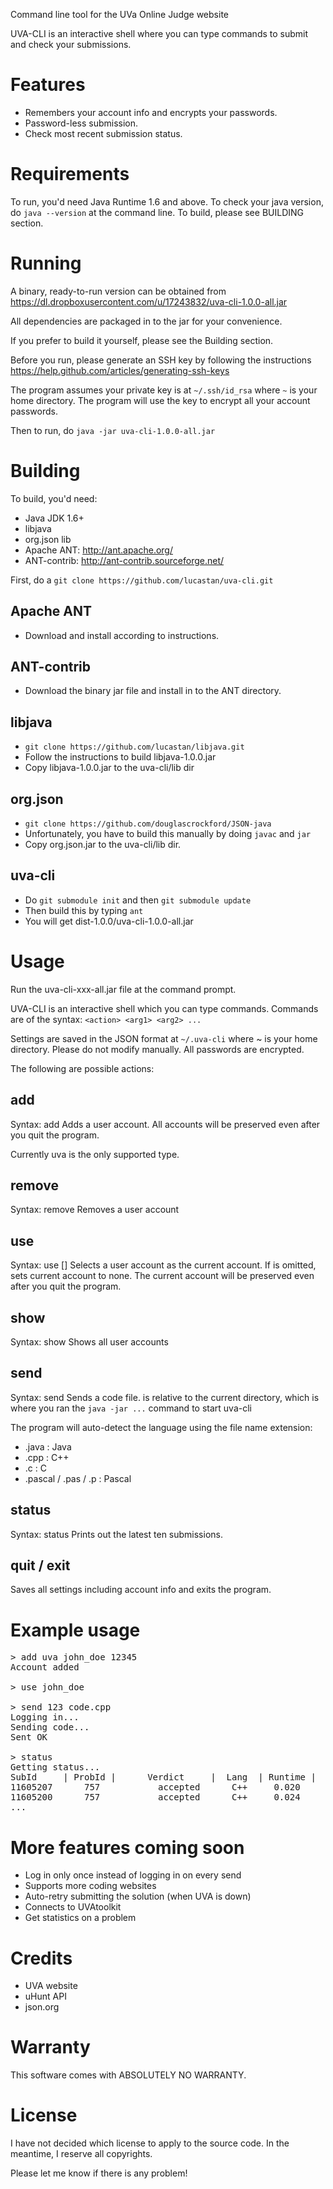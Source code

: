 Command line tool for the UVa Online Judge website

UVA-CLI is an interactive shell where you can type commands to submit
and check your submissions.

Features
========
- Remembers your account info and encrypts your passwords.
- Password-less submission.
- Check most recent submission status.

Requirements
============
To run, you'd need Java Runtime 1.6 and above.
To check your java version, do `java --version` at the command line.
To build, please see BUILDING section.

Running
=======
A binary, ready-to-run version can be obtained from
    https://dl.dropboxusercontent.com/u/17243832/uva-cli-1.0.0-all.jar    

All dependencies are packaged in to the jar for your convenience.

If you prefer to build it yourself, please see the Building section.

Before you run, please generate an SSH key by following the instructions
https://help.github.com/articles/generating-ssh-keys

The program assumes your private key is at `~/.ssh/id_rsa` where `~` is
your home directory.
The program will use the key to encrypt all your account passwords.

Then to run, do `java -jar uva-cli-1.0.0-all.jar`

Building
========
To build, you'd need:
- Java JDK 1.6+
- libjava
- org.json lib
- Apache ANT: http://ant.apache.org/
- ANT-contrib: http://ant-contrib.sourceforge.net/

First, do a `git clone https://github.com/lucastan/uva-cli.git`

Apache ANT
----------
- Download and install according to instructions.

ANT-contrib
-----------
- Download the binary jar file and install in to the ANT directory.

libjava
-------
- `git clone https://github.com/lucastan/libjava.git` 
- Follow the instructions to build libjava-1.0.0.jar 
- Copy libjava-1.0.0.jar to the uva-cli/lib dir

org.json
--------
- `git clone https://github.com/douglascrockford/JSON-java`
- Unfortunately, you have to build this manually by doing `javac` and `jar`
- Copy org.json.jar to the uva-cli/lib dir.

uva-cli
-------
- Do `git submodule init` and then `git submodule update`
- Then build this by typing `ant`
- You will get dist-1.0.0/uva-cli-1.0.0-all.jar

Usage
=====
Run the uva-cli-xxx-all.jar file at the command prompt.

UVA-CLI is an interactive shell which you can type commands.
Commands are of the syntax: `<action> <arg1> <arg2> ...`

Settings are saved in the JSON format at `~/.uva-cli`
where ~ is your home directory. Please do not modify manually.
All passwords are encrypted.

The following are possible actions:

add
----
Syntax: add <type> <username> <password>
Adds a user account.
All accounts will be preserved even after you quit the program.

Currently uva is the only supported type.

remove
------
Syntax: remove <username>
Removes a user account

use
---
Syntax: use [<username>]
Selects a user account as the current account.
If <username> is omitted, sets current account to none.
The current account will be preserved even after you quit the program.

show
----
Syntax: show 
Shows all user accounts

send
----
Syntax: send <problem-id> <fileName>
Sends a code file. <fileName> is relative to the current directory, which
is where you ran the `java -jar ...` command to start uva-cli

The program will auto-detect the language using the file name extension:
- .java  : Java
- .cpp   : C++
- .c     : C
- .pascal / .pas / .p : Pascal 

status
------
Syntax: status
Prints out the latest ten submissions.

quit / exit
-----------
Saves all settings including account info and exits the program.

Example usage
=============
<pre>
> add uva john_doe 12345
Account added

> use john_doe

> send 123 code.cpp
Logging in...
Sending code...
Sent OK

> status
Getting status...
SubId     | ProbId |      Verdict     |  Lang  | Runtime | 
11605207      757           accepted      C++     0.020
11605200      757           accepted      C++     0.024
...
</pre>

More features coming soon
==========================
- Log in only once instead of logging in on every send
- Supports more coding websites
- Auto-retry submitting the solution (when UVA is down)
- Connects to UVAtoolkit
- Get statistics on a problem

Credits
=======
- UVA website
- uHunt API
- json.org

Warranty
========
This software comes with ABSOLUTELY NO WARRANTY. 

License
=======
I have not decided which license to apply to the source code.
In the meantime, I reserve all copyrights.

Please let me know if there is any problem!

